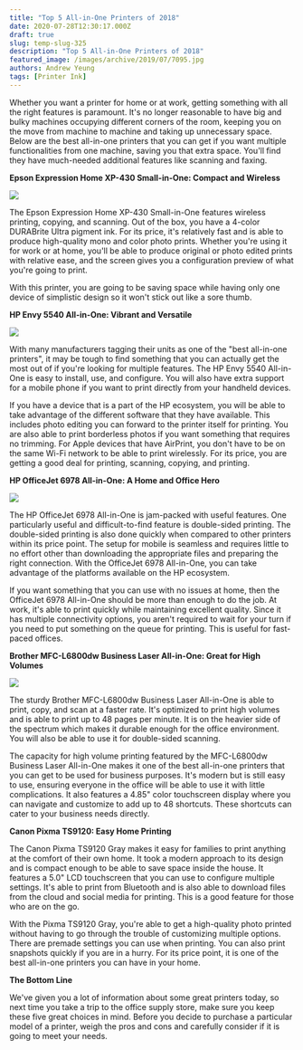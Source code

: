 ```yaml
---
title: "Top 5 All-in-One Printers of 2018"
date: 2020-07-28T12:30:17.000Z
draft: true
slug: temp-slug-325
description: "Top 5 All-in-One Printers of 2018"
featured_image: /images/archive/2019/07/7095.jpg
authors: Andrew Yeung
tags: [Printer Ink]
---
```


Whether you want a printer for home or at work, getting something with all the right features is paramount. It's no longer reasonable to have big and bulky machines occupying different corners of the room, keeping you on the move from machine to machine and taking up unnecessary space. Below are the best all-in-one printers that you can get if you want multiple functionalities from one machine, saving you that extra space. You'll find they have much-needed additional features like scanning and faxing.

**Epson Expression Home XP-430 Small-in-One: Compact and Wireless**

![](/blog/images/archive/2019/07/7095-300x300.jpg)

The Epson Expression Home XP-430 Small-in-One features wireless printing, copying, and scanning. Out of the box, you have a 4-color DURABrite Ultra pigment ink. For its price, it's relatively fast and is able to produce high-quality mono and color photo prints. Whether you're using it for work or at home, you'll be able to produce original or photo edited prints with relative ease, and the screen gives you a configuration preview of what you're going to print. 

With this printer, you are going to be saving space while having only one device of simplistic design so it won't stick out like a sore thumb.

**HP Envy 5540 All-in-One: Vibrant and Versatile**

![](/blog/images/archive/2019/07/6923-300x300.jpg)

With many manufacturers tagging their units as one of the "best all-in-one printers", it may be tough to find something that you can actually get the most out of if you're looking for multiple features. The HP Envy 5540 All-in-One is easy to install, use, and configure. You will also have extra support for a mobile phone if you want to print directly from your handheld devices. 

If you have a device that is a part of the HP ecosystem, you will be able to take advantage of the different software that they have available. This includes photo editing you can forward to the printer itself for printing. You are also able to print borderless photos if you want something that requires no trimming. For Apple devices that have AirPrint, you don't have to be on the same Wi-Fi network to be able to print wirelessly. For its price, you are getting a good deal for printing, scanning, copying, and printing. 

**HP OfficeJet 6978 All-in-One: A Home and Office Hero**

![](/blog/images/archive/2019/07/7124-300x300.jpg)

The HP OfficeJet 6978 All-in-One is jam-packed with useful features. One particularly useful and difficult-to-find feature is double-sided printing. The double-sided printing is also done quickly when compared to other printers within its price point. The setup for mobile is seamless and requires little to no effort other than downloading the appropriate files and preparing the right connection. With the OfficeJet 6978 All-in-One, you can take advantage of the platforms available on the HP ecosystem. 

If you want something that you can use with no issues at home, then the OfficeJet 6978 All-in-One should be more than enough to do the job. At work, it's able to print quickly while maintaining excellent quality. Since it has multiple connectivity options, you aren't required to wait for your turn if you need to put something on the queue for printing. This is useful for fast-paced offices. 

**Brother MFC-L6800dw Business Laser All-in-One: Great for High Volumes**

![](/blog/images/archive/2019/10/7041-300x300.jpg)

The sturdy Brother MFC-L6800dw Business Laser All-in-One is able to print, copy, and scan at a faster rate. It's optimized to print high volumes and is able to print up to 48 pages per minute. It is on the heavier side of the spectrum which makes it durable enough for the office environment. You will also be able to use it for double-sided scanning. 

The capacity for high volume printing featured by the MFC-L6800dw Business Laser All-in-One makes it one of the best all-in-one printers that you can get to be used for business purposes. It's modern but is still easy to use, ensuring everyone in the office will be able to use it with little complications. It also features a 4.85" color touchscreen display where you can navigate and customize to add up to 48 shortcuts. These shortcuts can cater to your business needs directly. 

**Canon Pixma TS9120: Easy Home Printing**

The Canon Pixma TS9120 Gray makes it easy for families to print anything at the comfort of their own home. It took a modern approach to its design and is compact enough to be able to save space inside the house. It features a 5.0" LCD touchscreen that you can use to configure multiple settings. It's able to print from Bluetooth and is also able to download files from the cloud and social media for printing. This is a good feature for those who are on the go. 

With the Pixma TS9120 Gray, you're able to get a high-quality photo printed without having to go through the trouble of customizing multiple options. There are premade settings you can use when printing. You can also print snapshots quickly if you are in a hurry. For its price point, it is one of the best all-in-one printers you can have in your home.

**The Bottom Line**

We've given you a lot of information about some great printers today, so next time you take a trip to the office supply store, make sure you keep these five great choices in mind. Before you decide to purchase a particular model of a printer, weigh the pros and cons and carefully consider if it is going to meet your needs.
